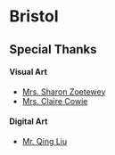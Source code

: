 # Bristol
## Special Thanks
#### Visual Art
* [Mrs. Sharon Zoetewey](https://digital-photography-school.com/author/sharon-zoetewey/)
* [Mrs. Claire Cowie](http://www.clairecowie.com/)
#### Digital Art
* [Mr. Qing Liu](http://daxue.netbig.com/26/teacher/826634/)
